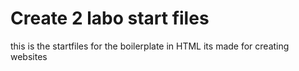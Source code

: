 # Create 2 labo start files

this is the startfiles for the boilerplate in HTML
its made for creating websites
